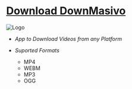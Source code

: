 # [Download DownMasivo](https://github.com/SaraLunaDev/DownMasivo/releases/download/DownMasivo2/DownMasivo.zip)

![Logo](https://i.imgur.com/VJU4UvN.png "logo")

- _App to Download Videos from any Platform_

- _Suported Formats_
  - MP4
  - WEBM
  - MP3
  - OGG
